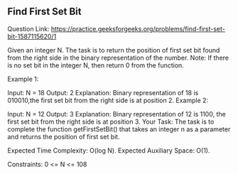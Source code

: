 ## Find First Set Bit

Question Link: https://practice.geeksforgeeks.org/problems/find-first-set-bit-1587115620/1

Given an integer N. The task is to return the position of first set bit found from the right side in the binary representation of the number.
Note: If there is no set bit in the integer N, then return 0 from the function.  

Example 1:

Input: 
N = 18
Output: 
2
Explanation: 
Binary representation of 18 is 010010,the first set bit from the right side is at position 2.
Example 2:

Input: 
N = 12 
Output: 
3 
Explanation: 
Binary representation of  12 is 1100, the first set bit from the right side is at position 3.
Your Task:
The task is to complete the function getFirstSetBit() that takes an integer n as a parameter and returns the position of first set bit.

Expected Time Complexity: O(log N).
Expected Auxiliary Space: O(1).

Constraints:
0 <= N <= 108
